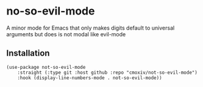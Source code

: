 # no-so-evil-mode
A minor mode for Emacs that only makes digits default to universal arguments but does is not modal like evil-mode

## Installation

``` emacs-lisp
(use-package not-so-evil-mode
    :straight (:type git :host github :repo "cmoxiv/not-so-evil-mode")
    :hook (display-line-numbers-mode . not-so-evil-mode))
```
